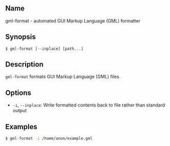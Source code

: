 ## Name

gml-format - automated GUI Markup Language (GML) formatter

## Synopsis

```**sh
$ gml-format [--inplace] [path...]
```

## Description

`gml-format` formats GUI Markup Language (GML) files.

## Options

* `-i`, `--inplace`: Write formatted contents back to file rather than standard output

## Examples

```sh
$ gml-format -i /home/anon/example.gml
```

